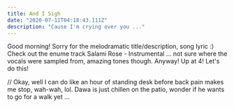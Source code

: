 ```yaml
---
title: And I Sigh
date: "2020-07-11T04:18:43.111Z"
description: "Cause I'm crying over you ..."
---
```


Good morning! Sorry for the melodramatic title/description, song lyric :) Check out the enume track Salami Rose - Instrumental ... not sure where the vocals were sampled from, amazing tones though. Anyway! Up at 4! Let's do this!

// Okay, well I can do like an hour of standing desk before back pain makes me stop, wah-wah, lol. Dawa is just chillen on the patio, wonder if he wants to go for a walk yet ...
